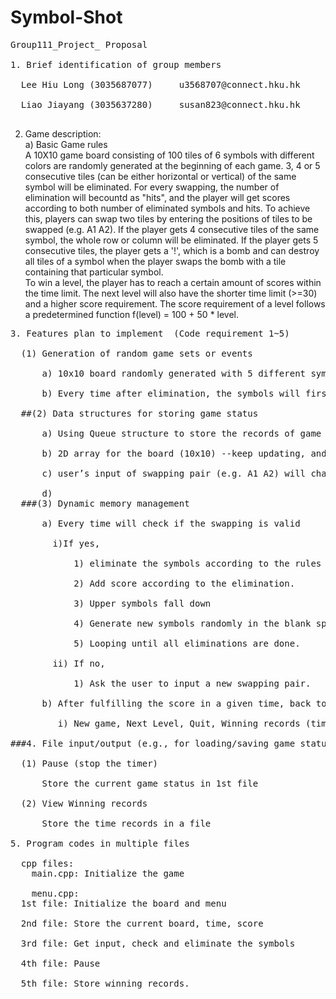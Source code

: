 # Symbol-Shot
<pre>
Group111_Project_ Proposal<br />
1. Brief identification of group members<br />
  Lee Hiu Long (3035687077)		u3568707@connect.hku.hk<br />
  Liao Jiayang (3035637280)		susan823@connect.hku.hk<br />
</pre>
2. Game description:<br />
  a) Basic Game rules<br />
  A 10X10 game board consisting of 100 tiles of 6 symbols with different colors are randomly generated at the beginning of each game. 3, 4 or 5 consecutive tiles (can be either horizontal or vertical) of the same symbol will be eliminated. For every swapping, the number of elimination will becountd as "hits",  and the player will get scores according to both number of eliminated symbols and hits.
  To achieve this, players can swap two tiles by entering the positions of tiles to be swapped (e.g. A1 A2). If the player gets 4 consecutive tiles of the same symbol, the whole row or column will be eliminated. If the player gets 5 consecutive tiles, the player gets a '!', which is a bomb and can destroy all tiles of a symbol when the player swaps the bomb with a tile containing that particular symbol.<br />
  To win a level, the player has to reach a certain amount of scores within the time limit. The next level will also have the shorter time limit (>=30) and a higher score requirement. The score requirement of a level follows a predetermined function f(level) = 100 + 50 * level.<br />
<pre>
3. Features plan to implement  (Code requirement 1~5)<br />
  (1) Generation of random game sets or events<br />
      a) 10x10 board randomly generated with 5 different symbols <br />
      b) Every time after elimination, the symbols will first fall down and then randomly generate new symbols in the blank area. After that, the game will print the new board. <br />
  ##(2) Data structures for storing game status<br />
      a) Using Queue structure to store the records of game (Highest evel, Shortest time, and User name)<br />
      b) 2D array for the board (10x10) --keep updating, and will be generated randomly when level starts<br />
      c) user’s input of swapping pair (e.g. A1 A2) will change to indices in 2D array for internal interpretation<br />
      d) 
  ###(3) Dynamic memory management<br />
      a) Every time will check if the swapping is valid<br />
        i)If yes, <br />
            1) eliminate the symbols according to the rules<br />
            2) Add score according to the elimination.<br />
            3) Upper symbols fall down<br />
            4) Generate new symbols randomly in the blank space<br />
            5) Looping until all eliminations are done.<br />
        ii) If no,<br />
            1) Ask the user to input a new swapping pair.<br />
      b) After fulfilling the score in a given time, back to the menu.<br />
         i) New game, Next Level, Quit, Winning records (time and score), <br />
###4. File input/output (e.g., for loading/saving game status)<br />
  (1) Pause (stop the timer)<br />
      Store the current game status in 1st file<br />
  (2) View Winning records <br />
      Store the time records in a file<br />
5. Program codes in multiple files<br />
  cpp files:
    main.cpp: Initialize the game<br />
    menu.cpp: 
  1st file: Initialize the board and menu<br />
  2nd file: Store the current board, time, score<br />
  3rd file: Get input, check and eliminate the symbols<br />
  4th file: Pause<br />
  5th file: Store winning records.<br />
</pre>
